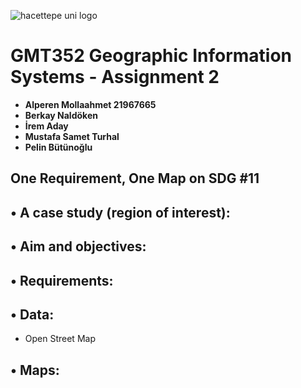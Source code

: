 ![hacettepe uni logo](https://user-images.githubusercontent.com/120742291/228499073-c051153a-a1e9-4adc-9bd1-4e3015647017.svg)

# GMT352 Geographic Information Systems - Assignment 2


- **Alperen Mollaahmet 21967665** 
- **Berkay Naldöken**   
- **İrem Aday**  
- **Mustafa Samet Turhal**
- **Pelin Bütünoğlu**

## One Requirement, One Map on SDG #11

## • A case study (region of interest): 

## • Aim and objectives:


## • Requirements:


## • Data:
 - Open Street Map

## • Maps:
